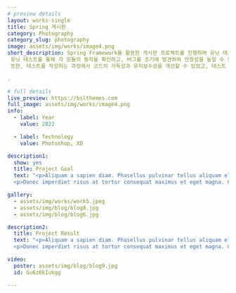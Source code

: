 ```yaml
---
# preview details
layout: works-single
title: Spring 게시판
category: Photography
category_slug: photography
image: assets/img/works/image4.png
short_description: Spring Framework를 활용한 게시판 프로젝트를 진행하며 유닛 테스트의 중요성을 크게 느꼈습니다.
 유닛 테스트를 통해 각 모듈의 동작을 확인하고, 버그를 조기에 발견하여 안정성을 높일 수 있었습니다.
 또한, 테스트를 작성하는 과정에서 코드의 가독성과 유지보수성을 개선할 수 있었고, 테스트 주도 개발 방식(TDD)도 일부 도입해 품질 향상에 기여했습니다.

.

# full details
live_preview: https://bslthemes.com
full_image: assets/img/works/image4.png
info:
  - label: Year
    value: 2022

  - label: Technology
    value: Photoshop, XD

description1:
  show: yes
  title: Project Goal
  text: "<p>Aliquam a sapien diam. Phasellus pulvinar tellus aliquam eleifend consectetur. Sed bibendum leo quis rutrum aliquetmorbi.</p>
  <p>Donec imperdiet risus at tortor consequat maximus et eget magna. Cras ornare sagittis augue, id sollicitudin justo tristique ut. Nullam ex enim, euismod vel bibendum ultrices, fringilla vel eros. Donec euismod leo lectus, et euismod metus euismod sed. Quisque quis suscipit ipsum, at pellentesque velit. Duis a congue sem.</p>"

gallery:
  - assets/img/works/work5.jpeg
  - assets/img/blog/blog8.jpg
  - assets/img/blog/blog6.jpg

description2:
  title: Project Result
  text: "<p>Aliquam a sapien diam. Phasellus pulvinar tellus aliquam eleifend consectetur. Sed bibendum leo quis rutrum aliquetmorbi.</p>
  <p>Donec imperdiet risus at tortor consequat maximus et eget magna. Cras ornare sagittis augue, id sollicitudin justo tristique ut. Nullam ex enim, euismod vel bibendum ultrices, fringilla vel eros. Donec euismod leo lectus, et euismod metus euismod sed. Quisque quis suscipit ipsum, at pellentesque velit. Duis a congue sem.</p>"

video:
  poster: assets/img/blog/blog9.jpg
  id: Gu6z6kIukgg

---
```

